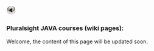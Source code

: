 <a href="https://kamil-jankowski.github.io/"><img src="button-24808_960_720.png" alt="back_icon" width="25"/></a>
<br>
### Pluralsight JAVA courses (wiki pages):

Welcome, the content of this page will be updated soon.
